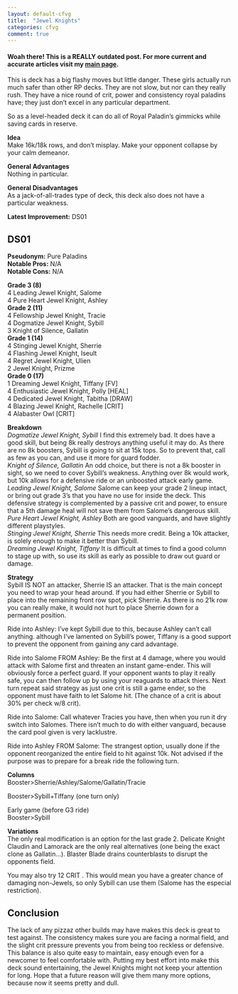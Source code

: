 ```yaml
---
layout: default-cfvg
title:  "Jewel Knights"
categories: cfvg
comment: true
---
```


####  Woah there! This is a REALLY outdated post. For more current and accurate articles visit my [main page](/cfvg).

<p>This is deck has a big flashy moves but little danger. These girls actually run much safer than other RP decks. They are not slow, but nor can they really rush. They have a nice round of crit, power and consistency royal paladins have; they just don&#8217;t excel in any particular department.</p>
<p>So as a level-headed deck it can do all of Royal Paladin&#8217;s gimmicks while saving cards in reserve.</p>
<p><strong>Idea</strong><br />
Make 16k/18k rows, and don&#8217;t misplay. Make your opponent collapse by your calm demeanor.</p>
<p><strong>General Advantages</strong><br />
Nothing in particular.</p><!-- more -->
<p><strong>General Disadvantages</strong><br />
As a jack-of-all-trades type of deck, this deck also does not have a particular weakness.</p>
<p><strong>Latest Improvement:</strong> DS01</p>
<h2>DS01</h2>
<p><strong>Pseudonym:</strong> Pure Paladins<br />
<strong>Notable Pros:</strong> N/A<br />
<strong>Notable Cons:</strong> N/A</p>
<p><strong>Grade 3 (8)</strong><br />
4 Leading Jewel Knight, Salome<br />
4 Pure Heart Jewel Knight, Ashley<br />
<strong>Grade 2 (11)</strong><br />
4 Fellowship Jewel Knight, Tracie<br />
4 Dogmatize Jewel Knight, Sybill<br />
3 Knight of Silence, Gallatin<br />
<strong>Grade 1 (14)</strong><br />
4 Stinging Jewel Knight, Sherrie<br />
4 Flashing Jewel Knight, Iseult<br />
4 Regret Jewel Knight, Ulien<br />
2 Jewel Knight, Prizme<br />
<strong>Grade 0 (17)</strong><br />
1 Dreaming Jewel Knight, Tiffany [FV]<br />
4 Enthusiastic Jewel Knight, Polly [HEAL]<br />
4 Dedicated Jewel Knight, Tabitha [DRAW]<br />
4 Blazing Jewel Knight, Rachelle [CRIT]<br />
4 Alabaster Owl [CRIT]</p>
<p><strong>Breakdown</strong><br />
<em>Dogmatize Jewel Knight, Sybill</em> I find this extremely bad. It does have a good skill, but being 8k really destroys anything useful it may do. As there are no 8k boosters, Sybill is going to sit at 15k tops. So to prevent that, call as few as you can, and use it more for guard fodder.<br />
<em>Knight of Silence, Gallatin</em> An odd choice, but there is not a 8k booster in sight, so we need to cover Sybill&#8217;s weakness. Anything over 8k would work, but 10k allows for a defensive ride or an unboosted attack early game.<br />
<em>Leading Jewel Knight, Salome</em> Salome can keep your grade 2 lineup intact, or bring out grade 3&#8217;s that you have no use for inside the deck. This defensive strategy is complemented by a passive crit and power, to ensure that a 5th damage heal will not save them from Salome&#8217;s dangerous skill.<br />
<em>Pure Heart Jewel Knight, Ashley</em> Both are good vanguards, and have slightly different playstyles.<br />
<em>Stinging Jewel Knight, Sherrie</em> This needs more credit. Being a 10k attacker, is solely enough to make it better than Sybill.<br />
<em>Dreaming Jewel Knight, Tiffany </em>It is difficult at times to find a good column to stage up with, so use its skill as early as possible to draw out guard or damage.</p>
<p><strong>Strategy</strong><br />
Sybill IS NOT an attacker, Sherrie IS an attacker. That is the main concept you need to wrap your head around. If you had either Sherrie or Sybill to place into the remaining front row spot, pick Sherrie. As there is no 21k row you can really make, it would not hurt to place Sherrie down for a permanent position.</p>
<p>Ride into Ashley: I&#8217;ve kept Sybill due to this, because Ashley can&#8217;t call anything. although I&#8217;ve lamented on Sybill&#8217;s power, Tiffany is a good support to prevent the opponent from gaining any card advantage.</p>
<p>Ride into Salome FROM Ashley: Be the first at 4 damage,  where you would attack with Salome first and threaten an instant game-ender. This will obviously force a perfect guard. If your opponent wants to play it really safe, you can then follow up by using your reaguards to attack thiers. Next turn repeat said strategy as just one crit is still a game ender, so the opponent must have faith to let Salome hit. (The chance of a crit is about 30% per check w/8 crit).</p>
<p>Ride into Salome: Call whatever Tracies you have, then when you run it dry switch into Salomes. There isn&#8217;t much to do with either vanguard, because the card pool given is very lacklustre.</p>
<p>Ride into Ashley FROM Salome: The strangest option, usually done if the opponent reorganized the entire field to hit against 10k. Not advised if the purpose was to prepare for a break ride the following turn.</p>
<p><strong>Columns</strong><br />
Booster&gt;Sherrie/Ashley/Salome/Gallatin/Tracie</p>
<p>Booster&gt;Sybill+Tiffany (one turn only)</p>
<p>Early game (before G3 ride)<br />
Booster&gt;Sybill</p>
<p><strong>Variations</strong><br />
The only real modification is an option for the last grade 2. Delicate Knight Claudin and Lamorack are the only real alternatives (one being the exact clone as Gallatin&#8230;). Blaster Blade drains counterblasts to disrupt the opponents field.</p>
<p>You may also try 12 CRIT . This would mean you have a greater chance of damaging non-Jewels, so only Sybill can use them (Salome has the especial restriction).</p>
<h2>Conclusion</h2>
<p>The lack of any pizzaz other builds may have makes this deck is great to test against. The consistency makes sure you are facing a normal field, and the slight crit pressure prevents you from being too reckless or defensive. This balance is also quite easy to maintain, easy enough even for a newcomer to feel comfortable with. Putting my best effort into make this deck sound entertaining, the Jewel Knights might not keep your attention for long. Hope that a future reason will give them many more options, because now it seems pretty and dull.<i class="fa fa-stop"></i></p>
